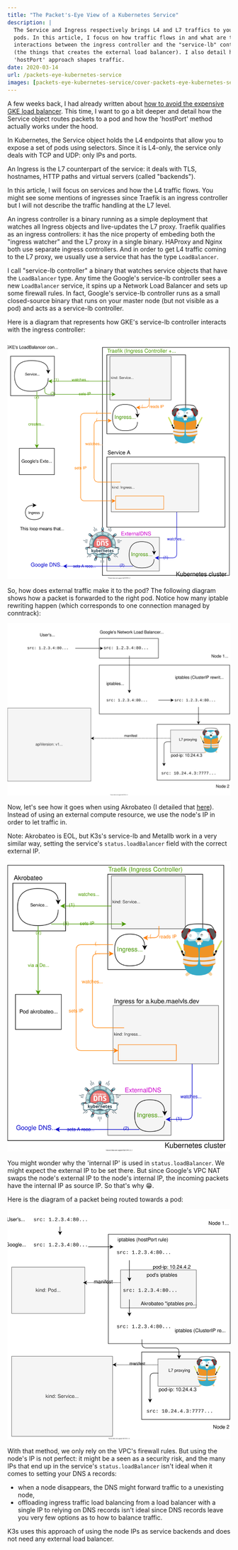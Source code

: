 ```yaml
---
title: "The Packet's-Eye View of a Kubernetes Service"
description: |
  The Service and Ingress respectively brings L4 and L7 traffics to your
  pods. In this article, I focus on how traffic flows in and what are the
  interactions between the ingress controller and the "service-lb" controller
  (the things that creates the external load balancer). I also detail how the
  'hostPort' approach shapes traffic.
date: 2020-03-14
url: /packets-eye-kubernetes-service
images: [packets-eye-kubernetes-service/cover-packets-eye-kubernetes-service.png]
---
```


<!--

1. service vs. ingress (L4 vs L7)

<https://github.com/kubernetes/ingress-gce/search?p=3&q=LoadBalancer&unscoped_q=LoadBalancer>

2. how service and ingress interact with their controllers
3. traffic flow with GKE's service LB and Traefik
4. using my own service controller
5. traffic flow with my own service controller
6. comparison, benchmark, recap

-->

A few weeks back, I had already written about [how to avoid the expensive
GKE load balancer](/avoid-gke-lb-with-hostport/). This time, I want to go a
bit deeper and detail how the Service object routes packets to a pod and
how the 'hostPort' method actually works under the hood.

In Kubernetes, the Service object holds the L4 endpoints that allow you to
expose a set of pods using selectors. Since it is L4-only, the service only
deals with TCP and UDP: only IPs and ports.

An Ingress is the L7 counterpart of the service: it deals with TLS,
hostnames, HTTP paths and virtual servers (called "backends").

In this article, I will focus on services and how the L4 traffic flows. You
might see some mentions of ingresses since Traefik is an ingress controller
but I will not describe the traffic handling at the L7 level.

An ingress controller is a binary running as a simple deployment that
watches all Ingress objects and live-updates the L7 proxy. Traefik
qualifies as an ingress controllers: it has the nice property of embeding
both the "ingress watcher" and the L7 proxy in a single binary. HAProxy and
Nginx both use separate ingress controllers. And in order to get L4 traffic
coming to the L7 proxy, we usually use a service that has the type
`LoadBalancer`.

I call "service-lb controller" a binary that watches service objects that
have the `LoadBalancer` type. Any time the Google's service-lb controller
sees a new `LoadBalancer` service, it spins up a Network Load Balancer and
sets up some firewall rules. In fact, Google's service-lb controller runs
as a small closed-source binary that runs on your master node (but not
visible as a pod) and acts as a service-lb controller.

Here is a diagram that represents how GKE's service-lb controller interacts
with the ingress controller:

![](kubernetes-service-controllers-with-gke-service.svg)

So, how does external traffic make it to the pod? The following diagram
shows how a packet is forwarded to the right pod. Notice how many iptable
rewriting happen (which corresponds to one connection managed by
conntrack):

![](kubernetes-traffic-with-gke-lb.svg)

Now, let's see how it goes when using Akrobateo (I detailed that
[here](](/avoid-gke-lb-with-hostport/))). Instead of using an external
compute resource, we use the node's IP in order to let traffic in.

Note: Akrobateo is EOL, but K3s's service-lb and Metallb work in a very
similar way, setting the service's `status.loadBalancer` field with the
correct external IP.

![](kubernetes-service-controllers-with-akrobateo.svg)

You might wonder why the 'internal IP' is used in `status.loadBalancer`. We
might expect the external IP to be set there. But since Google's VPC NAT
swaps the node's external IP to the node's internal IP, the incoming
packets have the internal IP as source IP. So that's why 😁.

Here is the diagram of a packet being routed towards a pod:

![](kubernetes-traffic-with-akrobateo.svg)

With that method, we only rely on the VPC's firewall rules. But using the
node's IP is not perfect: it might be a seen as a security risk, and the
many IPs that end up in the service's `status.loadBalancer` isn't ideal
when it comes to setting your DNS `A` records:

- when a node disappears, the DNS might forward traffic to a unexisting node,
- offloading ingress traffic load balancing from a load balancer with a
  single IP to relying on DNS records isn't ideal since DNS records leave
  you very few options as to how to balance traffic.

K3s uses this approach of using the node IPs as service backends and does
not need any external load balancer.
